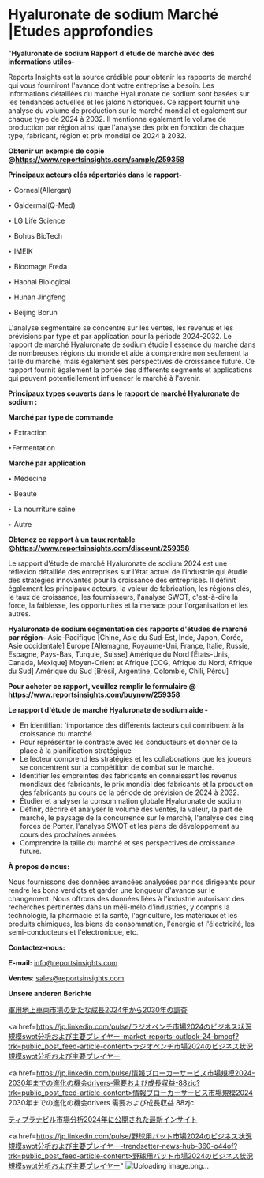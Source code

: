 # Hyaluronate de sodium Marché |Etudes approfondies

"<strong>Hyaluronate de sodium Rapport d'étude de marché avec des informations utiles-</strong>

Reports Insights est la source crédible pour obtenir les rapports de marché qui vous fourniront l'avance dont votre entreprise a besoin. Les informations détaillées du marché Hyaluronate de sodium sont basées sur les tendances actuelles et les jalons historiques. Ce rapport fournit une analyse du volume de production sur le marché mondial et également sur chaque type de 2024 à 2032. Il mentionne également le volume de production par région ainsi que l'analyse des prix en fonction de chaque type, fabricant, région et prix mondial de 2024 à 2032.

<strong><b>Obtenir un exemple de copie @</b></strong><a href=https://www.reportsinsights.com/sample/259358><strong><b>https://www.reportsinsights.com/sample/259358</b></strong></a>

<b>Principaux acteurs clés répertoriés dans le rapport-</b>

<b> </b>‣ Corneal(Allergan)

‣ Galdermal(Q-Med)

‣ LG Life Science

‣ Bohus BioTech

‣ IMEIK

‣ Bloomage Freda

‣ Haohai Biological

‣ Hunan Jingfeng

‣ Beijing Borun

L'analyse segmentaire se concentre sur les ventes, les revenus et les prévisions par type et par application pour la période 2024-2032. Le rapport de marché Hyaluronate de sodium étudie l'essence du marché dans de nombreuses régions du monde et aide à comprendre non seulement la taille du marché, mais également ses perspectives de croissance future. Ce rapport fournit également la portée des différents segments et applications qui peuvent potentiellement influencer le marché à l'avenir.

<strong>Principaux types couverts dans le rapport de marché Hyaluronate de sodium :</strong>

<strong>Marché par type de commande</strong>

‣ Extraction

‣Fermentation

<strong>Marché par application</strong>

‣ Médecine

‣ Beauté

‣ La nourriture saine

‣ Autre

<strong><b>Obtenez ce rapport à un taux rentable @</b></strong><a href=https://www.reportsinsights.com/discount/259358><strong><b>https://www.reportsinsights.com/discount/259358</b></strong></a>

Le rapport d’étude de marché Hyaluronate de sodium 2024 est une réflexion détaillée des entreprises sur l’état actuel de l’industrie qui étudie des stratégies innovantes pour la croissance des entreprises. Il définit également les principaux acteurs, la valeur de fabrication, les régions clés, le taux de croissance, les fournisseurs, l'analyse SWOT, c'est-à-dire la force, la faiblesse, les opportunités et la menace pour l'organisation et les autres.

<strong>Hyaluronate de sodium segmentation des rapports d'études de marché par région-</strong>
Asie-Pacifique [Chine, Asie du Sud-Est, Inde, Japon, Corée, Asie occidentale]
Europe [Allemagne, Royaume-Uni, France, Italie, Russie, Espagne, Pays-Bas, Turquie, Suisse]
Amérique du Nord [États-Unis, Canada, Mexique]
Moyen-Orient et Afrique [CCG, Afrique du Nord, Afrique du Sud]
Amérique du Sud [Brésil, Argentine, Colombie, Chili, Pérou]

<strong>Pour acheter ce rapport, veuillez remplir le formulaire @   <a href=https://www.reportsinsights.com/buynow/259358>https://www.reportsinsights.com/buynow/259358</a></strong>

<strong>Le rapport d'étude de marché Hyaluronate de sodium aide -</strong>
<ul>
  <li>En identifiant 'importance des différents facteurs qui contribuent à la croissance du marché</li>
  <li>Pour représenter le contraste avec les conducteurs et donner de la place à la planification stratégique</li>
  <li>Le lecteur comprend les stratégies et les collaborations que les joueurs se concentrent sur la compétition de combat sur le marché.</li>
  <li>Identifier les empreintes des fabricants en connaissant les revenus mondiaux des fabricants, le prix mondial des fabricants et la production des fabricants au cours de la période de prévision de 2024 à 2032.</li>
  <li>Étudier et analyser la consommation globale Hyaluronate de sodium</li>
  <li>Définir, décrire et analyser le volume des ventes, la valeur, la part de marché, le paysage de la concurrence sur le marché, l'analyse des cinq forces de Porter, l'analyse SWOT et les plans de développement au cours des prochaines années.</li>
  <li>Comprendre la taille du marché et ses perspectives de croissance future.</li>
</ul>
<strong>À propos de nous:</strong>

Nous fournissons des données avancées analysées par nos dirigeants pour rendre les bons verdicts et garder une longueur d'avance sur le changement. Nous offrons des données liées à l'industrie autorisant des recherches pertinentes dans un méli-mélo d'industries, y compris la technologie, la pharmacie et la santé, l'agriculture, les matériaux et les produits chimiques, les biens de consommation, l'énergie et l'électricité, les semi-conducteurs et l'électronique, etc.

<strong>Contactez-nous:</strong>

<strong>E-mail:</strong> <a href=mailto:info@reportsinsights.com>info@reportsinsights.com</a>

<strong>Ventes</strong>: <a href=mailto:sales@reportsinsights.com>sales@reportsinsights.com</a>

<strong>Unsere anderen Berichte</strong>

<a href=https://www.linkedin.com/pulse/軍用地上車両市場の新たな成長2024年から2030年の調査-reports-insights-expert-4ef8f/>軍用地上車両市場の新たな成長2024年から2030年の調査</a>

<a href=https://jp.linkedin.com/pulse/ラジオペンチ市場2024のビジネス状況規模swot分析および主要プレイヤー-market-reports-outlook-24-bmogf?trk=public_post_feed-article-content>ラジオペンチ市場2024のビジネス状況規模swot分析および主要プレイヤー</a>

<a href=https://jp.linkedin.com/pulse/情報ブローカーサービス市場規模2024-2030年までの進化の機会drivers-需要および成長収益-88zjc?trk=public_post_feed-article-content>情報ブローカーサービス市場規模2024 2030年までの進化の機会drivers 需要および成長収益 88zjc</a>

<a href=https://www.linkedin.com/pulse/ティプラナビル市場分析2024年に公開された最新インサイト-community-market-research-v0rdf/>ティプラナビル市場分析2024年に公開された最新インサイト</a>

<a href=https://jp.linkedin.com/pulse/野球用バット市場2024のビジネス状況規模swot分析および主要プレイヤー-trendsetter-news-hub-360-o44of?trk=public_post_feed-article-content>野球用バット市場2024のビジネス状況規模swot分析および主要プレイヤー</a>"
![Uploading image.png…]()
